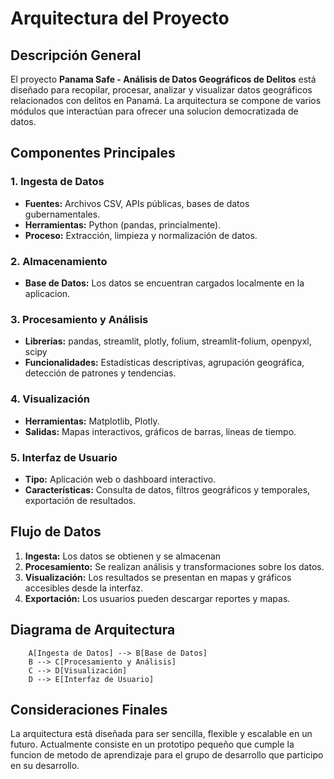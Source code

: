 # Arquitectura del Proyecto 
## Descripción General

El proyecto **Panama Safe - Análisis de Datos Geográficos de Delitos** está diseñado para recopilar, procesar, analizar y visualizar datos geográficos relacionados con delitos en Panamá. La arquitectura se compone de varios módulos que interactúan para ofrecer una solucion democratizada de datos.

## Componentes Principales

### 1. Ingesta de Datos

- **Fuentes:** Archivos CSV, APIs públicas, bases de datos gubernamentales.
- **Herramientas:** Python (pandas, princialmente).
- **Proceso:** Extracción, limpieza y normalización de datos.

### 2. Almacenamiento

- **Base de Datos:** Los datos se encuentran cargados localmente en la aplicacion.

### 3. Procesamiento y Análisis

- **Librerías:** pandas, streamlit, plotly, folium, streamlit-folium, openpyxl, scipy
- **Funcionalidades:** Estadísticas descriptivas, agrupación geográfica, detección de patrones y tendencias.

### 4. Visualización

- **Herramientas:** Matplotlib, Plotly.
- **Salidas:** Mapas interactivos, gráficos de barras, líneas de tiempo.

### 5. Interfaz de Usuario

- **Tipo:** Aplicación web o dashboard interactivo.
- **Características:** Consulta de datos, filtros geográficos y temporales, exportación de resultados.

## Flujo de Datos

1. **Ingesta:** Los datos se obtienen y se almacenan
2. **Procesamiento:** Se realizan análisis y transformaciones sobre los datos.
3. **Visualización:** Los resultados se presentan en mapas y gráficos accesibles desde la interfaz.
4. **Exportación:** Los usuarios pueden descargar reportes y mapas.

## Diagrama de Arquitectura

```mermaid
    A[Ingesta de Datos] --> B[Base de Datos]
    B --> C[Procesamiento y Análisis]
    C --> D[Visualización]
    D --> E[Interfaz de Usuario]
```

## Consideraciones Finales

La arquitectura está diseñada para ser sencilla, flexible y escalable en un futuro. Actualmente consiste en un prototipo pequeño que cumple la funcion de metodo de aprendizaje para el grupo de desarrollo que participo en su desarrollo.
